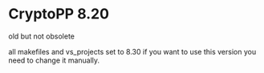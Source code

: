 # CryptoPP 8.20

old but not obsolete

all makefiles and vs_projects set to 8.30 if you want to use this version you need to change it manually.